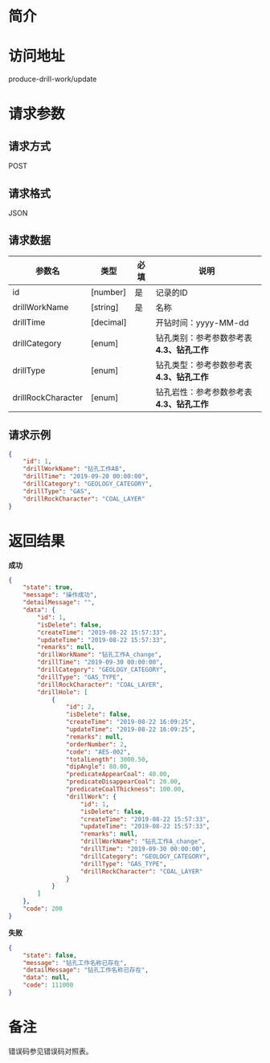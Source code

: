 # 简介

# 访问地址
produce-drill-work/update

# 请求参数

## 请求方式
POST

## 请求格式
JSON

## 请求数据
|参数名|类型|必填|说明|
|-|-|-|-|
|id|[number]|是|记录的ID|
|drillWorkName|[string]|是|名称|
|drillTime|[decimal]||开钻时间：yyyy-MM-dd|
|drillCategory|[enum]||钻孔类别：参考参数参考表 **4.3、钻孔工作**|
|drillType|[enum]||钻孔类型：参考参数参考表 **4.3、钻孔工作**|
|drillRockCharacter|[enum]||钻孔岩性：参考参数参考表 **4.3、钻孔工作**|
## 请求示例
```json
{
    "id": 1,
    "drillWorkName": "钻孔工作AB",
    "drillTime": "2019-09-20 00:00:00",
    "drillCategory": "GEOLOGY_CATEGORY",
    "drillType": "GAS",
    "drillRockCharacter": "COAL_LAYER"
}
```

# 返回结果
**成功**
```json
{
    "state": true,
    "message": "操作成功",
    "detailMessage": "",
    "data": {
        "id": 1,
        "isDelete": false,
        "createTime": "2019-08-22 15:57:33",
        "updateTime": "2019-08-22 15:57:33",
        "remarks": null,
        "drillWorkName": "钻孔工作A_change",
        "drillTime": "2019-09-30 00:00:00",
        "drillCategory": "GEOLOGY_CATEGORY",
        "drillType": "GAS_TYPE",
        "drillRockCharacter": "COAL_LAYER",
        "drillHole": [
            {
                "id": 2,
                "isDelete": false,
                "createTime": "2019-08-22 16:09:25",
                "updateTime": "2019-08-22 16:09:25",
                "remarks": null,
                "orderNumber": 2,
                "code": "AES-002",
                "totalLength": 3000.50,
                "dipAngle": 80.00,
                "predicateAppearCoal": 40.00,
                "predicateDisappearCoal": 20.00,
                "predicateCoalThickness": 100.00,
                "drillWork": {
                    "id": 1,
                    "isDelete": false,
                    "createTime": "2019-08-22 15:57:33",
                    "updateTime": "2019-08-22 15:57:33",
                    "remarks": null,
                    "drillWorkName": "钻孔工作A_change",
                    "drillTime": "2019-09-30 00:00:00",
                    "drillCategory": "GEOLOGY_CATEGORY",
                    "drillType": "GAS_TYPE",
                    "drillRockCharacter": "COAL_LAYER"
                }
            }
        ]
    },
    "code": 200
}
```

**失败**
```json
{
    "state": false,
    "message": "钻孔工作名称已存在",
    "detailMessage": "钻孔工作名称已存在",
    "data": null,
    "code": 111000
}
```

# 备注
错误码参见错误码对照表。